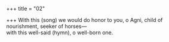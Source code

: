+++
title = "02"

+++
With this (song) we would do honor to you, o Agni, child of  
nourishment, seeker of horses—  
with this well-said (hymn), o well-born one.  
